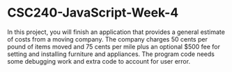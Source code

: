 # CSC240-JavaScript-Week-4

In this project, you will finish an application that provides a general estimate of costs from a moving company. The company charges 50 cents per pound of items moved and 75 cents per mile plus an optional $500 fee for setting and installing furniture and appliances. The program code needs some debugging work and extra code to account for user error.
